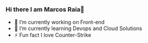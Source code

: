 ### Hi there I am Marcos Raia👋




- 🔭 I’m currently working on Front-end
- 🌱 I’m currently learning Devops and Cloud Solutions
- ⚡ Fun fact I love Counter-Strike

